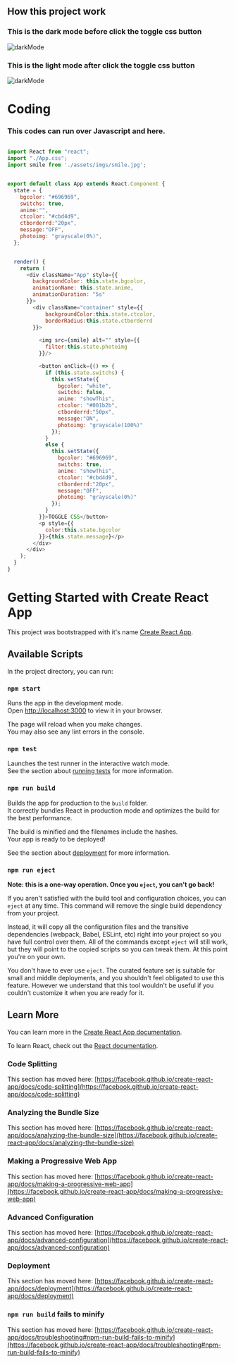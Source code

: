## How this project work
### This is the dark mode before click the toggle css button

![darkMode](https://user-images.githubusercontent.com/51479761/177051259-b9091d12-8bc6-40de-8217-274de9657569.PNG)

### This is the light mode after click the toggle css button
![darkMode](https://user-images.githubusercontent.com/51479761/177051259-b9091d12-8bc6-40de-8217-274de9657569.PNG)

# Coding
### This codes can run over Javascript and here.

``` javascript

import React from "react";
import "./App.css";
import smile from './assets/imgs/smile.jpg';


export default class App extends React.Component {
  state = {
    bgcolor: "#696969",
    switchs: true,
    anime:"",
    ctcolor: "#cbd4d9",
    ctborderrd:"20px",
    message:"OFF",
    photoimg: "grayscale(0%)",
  };


  render() {
    return (
      <div className="App" style={{
        backgroundColor: this.state.bgcolor,
        animationName: this.state.anime,
        animationDuration: "5s"
      }}>
        <div className="container" style={{
            backgroundColor:this.state.ctcolor,
            borderRadius:this.state.ctborderrd
        }}>
          
          <img src={smile} alt="" style={{
            filter:this.state.photoimg
          }}/>

          <button onClick={() => {
            if (this.state.switchs) {
              this.setState({
                bgcolor: "white",
                switchs: false,
                anime: "showThis",
                ctcolor: "#001b2b",
                ctborderrd:"50px",
                message:"ON",
                photoimg: "grayscale(100%)"
              });
            }
            else {
              this.setState({
                bgcolor: "#696969",
                switchs: true,
                anime: "showThis",
                ctcolor: "#cbd4d9",
                ctborderrd:"20px",
                message:"OFF",
                photoimg: "grayscale(0%)"
              });
            }
          }}>TOGGLE CSS</button>
          <p style={{
            color:this.state.bgcolor
          }}>{this.state.message}</p>
        </div>
      </div>
    );
  }
}


```


# Getting Started with Create React App

This project was bootstrapped with it's name [Create React App](https://github.com/facebook/create-react-app).

## Available Scripts

In the project directory, you can run:

### `npm start`

Runs the app in the development mode.\
Open [http://localhost:3000](http://localhost:3000) to view it in your browser.

The page will reload when you make changes.\
You may also see any lint errors in the console.

### `npm test`

Launches the test runner in the interactive watch mode.\
See the section about [running tests](https://facebook.github.io/create-react-app/docs/running-tests) for more information.

### `npm run build`

Builds the app for production to the `build` folder.\
It correctly bundles React in production mode and optimizes the build for the best performance.

The build is minified and the filenames include the hashes.\
Your app is ready to be deployed!

See the section about [deployment](https://facebook.github.io/create-react-app/docs/deployment) for more information.

### `npm run eject`

**Note: this is a one-way operation. Once you `eject`, you can't go back!**

If you aren't satisfied with the build tool and configuration choices, you can `eject` at any time. This command will remove the single build dependency from your project.

Instead, it will copy all the configuration files and the transitive dependencies (webpack, Babel, ESLint, etc) right into your project so you have full control over them. All of the commands except `eject` will still work, but they will point to the copied scripts so you can tweak them. At this point you're on your own.

You don't have to ever use `eject`. The curated feature set is suitable for small and middle deployments, and you shouldn't feel obligated to use this feature. However we understand that this tool wouldn't be useful if you couldn't customize it when you are ready for it.

## Learn More

You can learn more in the [Create React App documentation](https://facebook.github.io/create-react-app/docs/getting-started).

To learn React, check out the [React documentation](https://reactjs.org/).

### Code Splitting

This section has moved here: [https://facebook.github.io/create-react-app/docs/code-splitting](https://facebook.github.io/create-react-app/docs/code-splitting)

### Analyzing the Bundle Size

This section has moved here: [https://facebook.github.io/create-react-app/docs/analyzing-the-bundle-size](https://facebook.github.io/create-react-app/docs/analyzing-the-bundle-size)

### Making a Progressive Web App

This section has moved here: [https://facebook.github.io/create-react-app/docs/making-a-progressive-web-app](https://facebook.github.io/create-react-app/docs/making-a-progressive-web-app)

### Advanced Configuration

This section has moved here: [https://facebook.github.io/create-react-app/docs/advanced-configuration](https://facebook.github.io/create-react-app/docs/advanced-configuration)

### Deployment

This section has moved here: [https://facebook.github.io/create-react-app/docs/deployment](https://facebook.github.io/create-react-app/docs/deployment)

### `npm run build` fails to minify

This section has moved here: [https://facebook.github.io/create-react-app/docs/troubleshooting#npm-run-build-fails-to-minify](https://facebook.github.io/create-react-app/docs/troubleshooting#npm-run-build-fails-to-minify)
